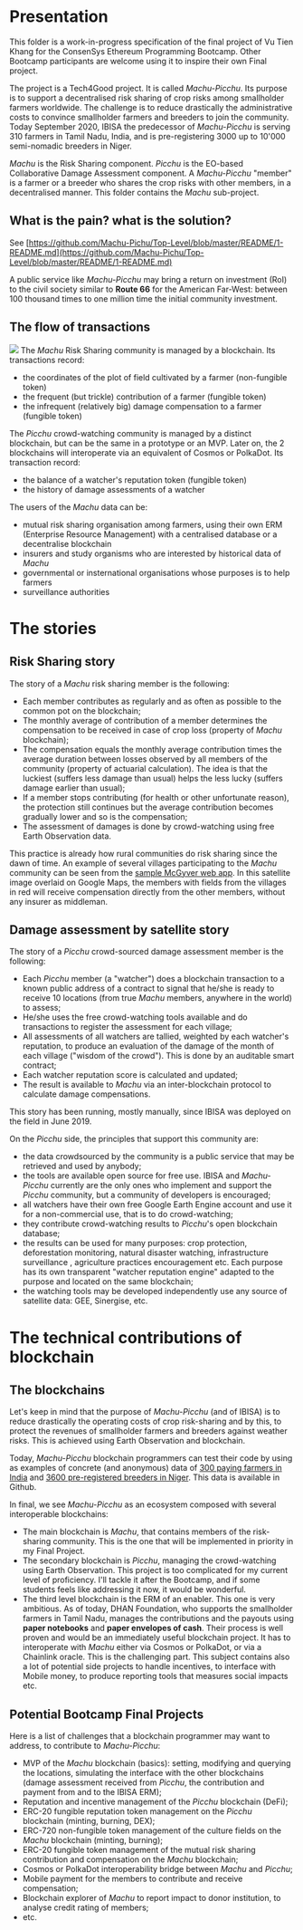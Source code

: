 # Presentation

This folder is a work-in-progress specification of the final project of Vu Tien Khang for the ConsenSys Ethereum Programming Bootcamp. Other Bootcamp participants are welcome using it to inspire their own Final project.

The project is a Tech4Good project. It is called _Machu-Picchu_. Its purpose is to support a decentralised risk sharing of crop risks among smallholder farmers worldwide. The challenge is to reduce drastically the administrative costs to convince smallholder farmers and breeders to join the community. Today September 2020, IBISA the predecessor of _Machu-Picchu_ is serving 310 farmers in Tamil Nadu, India, and is pre-registering 3000 up to 10'000 semi-nomadic breeders in Niger.

_Machu_ is the Risk Sharing component. _Picchu_ is the EO-based Collaborative Damage Assessment component. A _Machu-Picchu_ "member" is a farmer or a breeder who shares the crop risks with other members, in a decentralised manner. This folder contains the _Machu_ sub-project.

## What is the pain? what is the solution?
See [https://github.com/Machu-Pichu/Top-Level/blob/master/README/1-README.md](https://github.com/Machu-Pichu/Top-Level/blob/master/README/1-README.md)

A public service like _Machu-Picchu_ may bring a return on investment (RoI) to the civil society similar to **Route 66** for the American Far-West: between 100 thousand times to one million time the initial community investment.

## The flow of transactions
![](https://github.com/Machu-Pichu/Top-Level/blob/master/common/images/20200914%20Machu-Picchu%20Transactions.png)
The _Machu_ Risk Sharing community is managed by a blockchain. Its transactions record:
* the coordinates of the plot of field cultivated by a farmer (non-fungible token)
* the frequent (but trickle) contribution of a farmer (fungible token)
* the infrequent (relatively big) damage compensation to a farmer (fungible token)

The _Picchu_ crowd-watching community is managed by a distinct blockchain, but can be the same in a prototype or an MVP. Later on, the 2 blockchains will interoperate via an equivalent of Cosmos or PolkaDot. Its transaction record:
* the balance of a watcher's reputation token (fungible token)
* the history of damage assessments of a watcher

The users of the _Machu_ data can be:
* mutual risk sharing organisation among farmers, using their own ERM (Enterprise Resource Management) with a centralised database or a decentralise blockchain
* insurers and study organisms who are interested by historical data of _Machu_
* governmental or insternational organisations whose purposes is to help farmers
* surveillance authorities

# The stories
## Risk Sharing story
The story of a _Machu_ risk sharing member is the following:
*	Each member contributes as regularly and as often as possible to the common pot on the blockchain;
*	The monthly average of contribution of a member determines the compensation to be received in case of crop loss (property of _Machu_ blockchain);
*	The compensation equals the monthly average contribution times the average duration between losses observed by all members of the community (property of actuarial calculation). The idea is that the luckiest (suffers less damage than usual) helps the less lucky (suffers damage earlier than usual);
*	If a member stops contributing (for health or other unfortunate reason), the protection still continues but the average contribution becomes gradually lower and so is the compensation;
*	The assessment of damages is done by crowd-watching using free Earth Observation data.

This practice is already how rural communities do risk sharing since the dawn of time. An example of several villages participating to the _Machu_ community can be seen from the [sample McGyver web app](https://ibisa.users.earthengine.app/view/mcgyver3). In this satellite image overlaid on Google Maps, the members with fields from the villages in red will receive compensation directly from the other members, without any insurer as middleman.

## Damage assessment by satellite story
The story of a _Picchu_ crowd-sourced damage assessment member is the following:
*	Each _Picchu_ member (a "watcher") does a blockchain transaction to a known public address of a contract to signal that he/she is ready to receive 10 locations (from true _Machu_ members, anywhere in the world) to assess;
*	He/she uses the free crowd-watching tools available and do transactions to register the assessment for each village;
*	All assessments of all watchers are tallied, weighted by each watcher's reputation, to produce an evaluation of the damage of the month of each village ("wisdom of the crowd"). This is done by an auditable smart contract;
*	Each watcher reputation score is calculated and updated;
*	The result is available to _Machu_ via an inter-blockchain protocol to calculate damage compensations.

This story has been running, mostly manually, since IBISA was deployed on the field in June 2019.

On the _Picchu_ side, the principles that support this community are:
*	the data crowdsourced by the community is a public service that may be retrieved and used by anybody;
*	the tools are available open source for free use. IBISA and _Machu-Picchu_ currently are the only ones who implement and support the _Picchu_ community, but a community of developers is encouraged;
*	all watchers have their own free Google Earth Engine account and use it for a non-commercial use, that is to do crowd-watching;
*	they contribute crowd-watching results to _Picchu_'s open blockchain database;
*	the results can be used for many purposes: crop protection, deforestation monitoring, natural disaster watching, infrastructure surveillance , agriculture practices encouragement etc. Each purpose has its own transparent "watcher reputation engine" adapted to the purpose and located on the same blockchain;
*	the watching tools may be developed independently use any source of satellite data: GEE, Sinergise, etc.

# The technical contributions of blockchain
## The blockchains
Let's keep in mind that the purpose of _Machu-Picchu_ (and of IBISA) is to reduce drastically the operating costs of crop risk-sharing and by this, to protect the revenues of smallholder farmers and breeders against weather risks. This is achieved using Earth Observation and blockchain.

Today, _Machu-Picchu_ blockchain programmers can test their code by using as examples of concrete (and anonymous) data of [300 paying farmers in India](https://github.com/Machu-Pichu/Top-Level/blob/master/20200908%20Localised%20Tamil%20Nadu%20farmers.csv.txt) and [3600 pre-registered breeders in Niger](https://github.com/Machu-Pichu/Top-Level/blob/master/20200908%20Localised%20Niger%20Breeders.csv.txt). This data is available in Github.

In final, we see _Machu-Picchu_ as an ecosystem composed with several interoperable blockchains:
*	The main blockchain is _Machu_, that contains members of the risk-sharing community. This is the one that will be implemented in priority in my Final Project.
*	The secondary blockchain is _Picchu_, managing the crowd-watching using Earth Observation. This project is too complicated for my current level of proficiency. I'll tackle it after the Bootcamp, and if some students feels like addressing it now, it would be wonderful.
*	The third level blockchain is the ERM of an enabler. This one is very ambitious. As of today, DHAN Foundation, who supports the smallholder farmers in Tamil Nadu, manages the contributions and the payouts using **paper notebooks** and **paper envelopes of cash**. Their process is well proven and would be an immediately useful blockchain project. It has to interoperate with _Machu_ either via Cosmos or PolkaDot, or via a Chainlink oracle. This is the challenging part. This subject contains also a lot of potential side projects to handle incentives, to interface with Mobile money, to produce reporting tools that measures social impacts etc.

## Potential Bootcamp Final Projects
Here is a list of challenges that a blockchain programmer may want to address, to contribute to _Machu-Picchu_:
*	MVP of the _Machu_ blockchain (basics): setting, modifying and querying the locations, simulating the interface with the other blockchains (damage assessment received from _Picchu_, the contribution and payment from and to the IBISA ERM);
*	Reputation and incentive management of the _Picchu_ blockchain (DeFi);
*	ERC-20 fungible reputation token management on the _Picchu_ blockchain (minting, burning, DEX);
*	ERC-720 non-fungible token management of the culture fields on the _Machu_ blockchain (minting, burning);
*	ERC-20 fungible token management of the mutual risk sharing contribution and compensation on the _Machu_ blockchain;
*	Cosmos or PolkaDot interoperability bridge between _Machu_ and _Picchu_;
*	Mobile payment for the members to contribute and receive compensation;
*	Blockchain explorer of _Machu_ to report impact to donor institution, to analyse credit rating of members;
*	etc.
